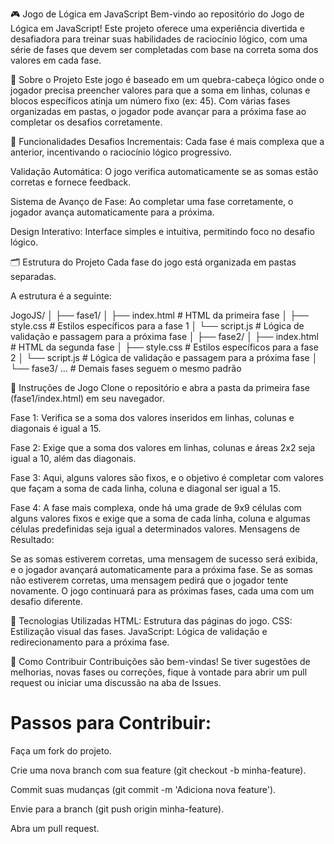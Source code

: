   🎮 Jogo de Lógica em JavaScript
  Bem-vindo ao repositório do Jogo de Lógica em JavaScript!
  Este projeto oferece uma experiência divertida e desafiadora para treinar suas habilidades de raciocínio lógico,
com uma série de fases que devem ser completadas com base na correta soma dos valores em cada fase.

  📜 Sobre o Projeto
  Este jogo é baseado em um quebra-cabeça lógico onde o jogador precisa preencher valores para que a soma em linhas,
colunas e blocos específicos atinja um número fixo (ex: 45). 
  Com várias fases organizadas em pastas,
o jogador pode avançar para a próxima fase ao completar os desafios corretamente.

  🚀 Funcionalidades
 Desafios Incrementais: Cada fase é mais complexa que a anterior, incentivando o raciocínio lógico progressivo.
 
 Validação Automática: O jogo verifica automaticamente se as somas estão corretas e fornece feedback.

 Sistema de Avanço de Fase: Ao completar uma fase corretamente, o jogador avança automaticamente para a próxima.
 
 Design Interativo: Interface simples e intuitiva, permitindo foco no desafio lógico.

  🗂 Estrutura do Projeto
Cada fase do jogo está organizada em pastas separadas. 

A estrutura é a seguinte:

JogoJS/
│
├── fase1/
│   ├── index.html   # HTML da primeira fase
│   ├── style.css    # Estilos específicos para a fase 1
│   └── script.js    # Lógica de validação e passagem para a próxima fase
│
├── fase2/
│   ├── index.html   # HTML da segunda fase
│   ├── style.css    # Estilos específicos para a fase 2
│   └── script.js    # Lógica de validação e passagem para a próxima fase
│
└── fase3/ ...       # Demais fases seguem o mesmo padrão


📖 Instruções de Jogo
Clone o repositório e abra a pasta da primeira fase (fase1/index.html) em seu navegador.

Fase 1: Verifica se a soma dos valores inseridos em linhas, colunas e diagonais é igual a 15.

Fase 2: Exige que a soma dos valores em linhas, colunas e áreas 2x2 seja igual a 10, além das diagonais.

Fase 3: Aqui, alguns valores são fixos, e o objetivo é completar com valores que façam a soma de cada linha, coluna e diagonal ser igual a 15.

Fase 4: A fase mais complexa, onde há uma grade de 9x9 células com alguns valores fixos e exige que a soma de cada linha, coluna e algumas células predefinidas seja igual a determinados valores.
Mensagens de Resultado:

Se as somas estiverem corretas, uma mensagem de sucesso será exibida, e o jogador avançará automaticamente para a próxima fase.
Se as somas não estiverem corretas, uma mensagem pedirá que o jogador tente novamente.
O jogo continuará para as próximas fases, cada uma com um desafio diferente.


🔧 Tecnologias Utilizadas
HTML: Estrutura das páginas do jogo.
CSS: Estilização visual das fases.
JavaScript: Lógica de validação e redirecionamento para a próxima fase.


🌟 Como Contribuir
Contribuições são bem-vindas! Se tiver sugestões de melhorias, novas fases ou correções, fique à vontade para abrir um pull request ou iniciar uma discussão na aba de Issues.

# Passos para Contribuir:

Faça um fork do projeto.

Crie uma nova branch com sua feature (git checkout -b minha-feature).

Commit suas mudanças (git commit -m 'Adiciona nova feature').

Envie para a branch (git push origin minha-feature).

Abra um pull request.
